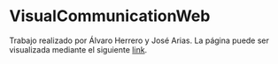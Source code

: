 # VisualCommunicationWeb
Trabajo realizado por Álvaro Herrero y José Arias. La página puede ser visualizada mediante el siguiente [link](https://a-hr.github.io/VisualCommunicationWeb/).
